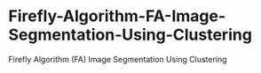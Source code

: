 # Firefly-Algorithm-FA-Image-Segmentation-Using-Clustering
Firefly Algorithm (FA) Image Segmentation Using Clustering
